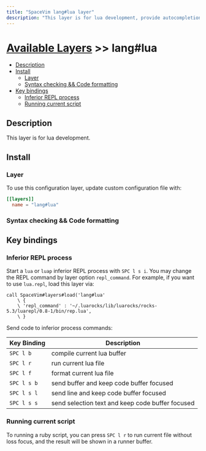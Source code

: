 ```yaml
---
title: "SpaceVim lang#lua layer"
description: "This layer is for lua development, provide autocompletion, syntax checking, code format for lua file."
---
```


# [Available Layers](../../) >> lang#lua

<!-- vim-markdown-toc GFM -->

- [Description](#description)
- [Install](#install)
  - [Layer](#layer)
  - [Syntax checking && Code formatting](#syntax-checking--code-formatting)
- [Key bindings](#key-bindings)
  - [Inferior REPL process](#inferior-repl-process)
  - [Running current script](#running-current-script)

<!-- vim-markdown-toc -->

## Description

This layer is for lua development.

## Install

### Layer

To use this configuration layer, update custom configuration file with:

```toml
[[layers]]
  name = "lang#lua"
```

### Syntax checking && Code formatting


## Key bindings

### Inferior REPL process

Start a `lua` or `luap` inferior REPL process with `SPC l s i`.  You may change the REPL command by layer option `repl_command`. For example, if you want to use `lua.repl`, load this layer via:

```vim
call SpaceVim#layers#load('lang#lua'
    \ {
    \ 'repl_command' : '~/.luarocks/lib/luarocks/rocks-5.3/luarepl/0.8-1/bin/rep.lua',
    \ }
```

Send code to inferior process commands:

| Key Binding | Description                                      |
| ----------- | ------------------------------------------------ |
| `SPC l b`   | compile current lua buffer                       |
| `SPC l r`   | run current lua file                             |
| `SPC l f`   | format current lua file                          |
| `SPC l s b` | send buffer and keep code buffer focused         |
| `SPC l s l` | send line and keep code buffer focused           |
| `SPC l s s` | send selection text and keep code buffer focused |


### Running current script

To running a ruby script, you can press `SPC l r` to run current file without loss focus, and the result will be shown in a runner buffer.
